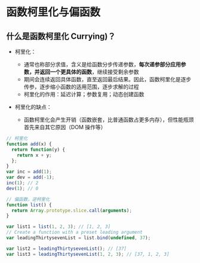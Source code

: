 # 函数柯里化与偏函数

## 什么是函数柯里化 Currying)？

- 柯里化：

  - 通常也称部分求值，含义是给函数分步传递参数，**每次递参部分应用参数，并返回一个更具体的函数**，继续接受剩余参数
  - 期间会连续返回具体函数，直至返回最后结果。因此，函数柯里化是逐步传参，逐步缩小函数的适用范围，逐步求解的过程
  - 柯里化的作用：延迟计算；参数复用；动态创建函数

- 柯里化的缺点：
  - 函数柯里化会产生开销（函数嵌套，比普通函数占更多内存），但性能瓶颈首先来自其它原因（DOM 操作等）


```js
// 柯里化
function add(x) {
  return function(y) {
    return x + y;
  };
}
var inc = add(1);
var dev = add(-1);
inc(1); // 2
dev(1); // 0

// 偏函数，逆柯里化
function list() {
  return Array.prototype.slice.call(arguments);
}

var list1 = list(1, 2, 3); // [1, 2, 3]
// Create a function with a preset leading argument
var leadingThirtysevenList = list.bind(undefined, 37);

var list2 = leadingThirtysevenList(); // [37]
var list3 = leadingThirtysevenList(1, 2, 3); // [37, 1, 2, 3]
```
